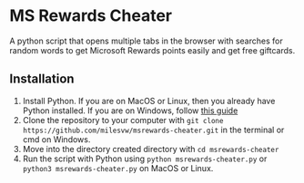 # MS Rewards Cheater

A python script that opens multiple tabs in the browser with searches for random words to get Microsoft Rewards points easily and get free giftcards.

## Installation

1. Install Python. If you are on MacOS or Linux, then you already have Python installed. If you are on Windows, follow [this guide](https://docs.microsoft.com/en-us/windows/python/beginners#install-python)
2. Clone the repository to your computer with `git clone https://github.com/milesvw/msrewards-cheater.git` in the terminal or cmd on Windows.
3. Move into the directory created directory with `cd msrewards-cheater`
4. Run the script with Python using `python msrewards-cheater.py` or `python3 msrewards-cheater.py` on MacOS or Linux.